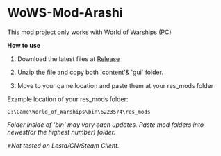 # WoWS-Mod-Arashi
This mod project only works with World of Warships (PC)

**How to use**
1. Download the latest files at [Release][Releaselink]

[Releaselink]: https://github.com/UntitledWorld/WoWS-Mod-Arashi/releases "Go Release"

2. Unzip the file and copy both 'content'& 'gui' folder.

3. Move to your game location and paste them at your res_mods folder

Example location of your res_mods folder:
```
C:\Game\World_of_Warships\bin\6223574\res_mods
```
*Folder inside of 'bin' may vary each updates. Paste mod folders into newest(or the highest number) folder.*

*※Not tested on Lesta/CN/Steam Client.*
